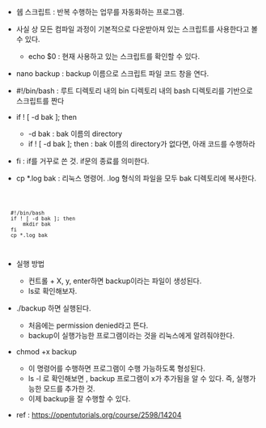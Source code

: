 * 쉡 스크립트 : 반복 수행하는 업무를 자동화하는 프로그램.

* 사실 상 모든 컴파일 과정이 기본적으로 다운받아져 있는 스크립트를 사용한다고 볼 수 있다.
  + echo $0 : 현재 사용하고 있는 스크립트를 확인할 수 있다.

* nano backup : backup 이름으로 스크립트 파일 코드 창을 연다.

* #!/bin/bash : 루트 디렉토리 내의 bin 디렉토리 내의 bash 디렉토리를 기반으로 스크립트를 짠다

* if ! [ -d bak ]; then
  + -d bak : bak 이름의 directory
  + if ! [ -d bak ]; then : bak 이름의 directory가 없다면, 아래 코드를 수행하라
  
* fi : if를 거꾸로 쓴 것. if문의 종료를 의미한다.

* cp *.log bak : 리눅스 명령어. .log 형식의 파일을 모두 bak 디렉토리에 복사한다.

<code>

      #!/bin/bash
      if ! [ -d bak ]; then
          mkdir bak
      fi
      cp *.log bak

</code>

* 실행 방법
  + 컨트롤 + X, y, enter하면 backup이라는 파일이 생성된다.
  + ls로 확인해보자.
  
* ./backup 하면 실행된다.
  + 처음에는 permission denied라고 뜬다.
  + backup이 실행가능한 프로그램이라는 것을 리눅스에게 알려줘야한다.
  
* chmod +x backup
  + 이 명령어를 수행하면 프로그램이 수행 가능하도록 형성된다.
  + ls -l 로 확인해보면 , backup 프로그램이 x가 추가됨을 알 수 있다. 즉, 실행가능한 모드를 추가한 것.
  + 이제 backup을 잘 수행할 수 있다.


* ref : https://opentutorials.org/course/2598/14204
